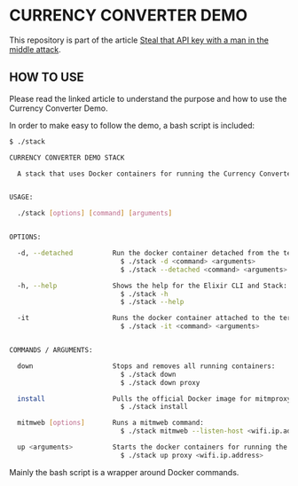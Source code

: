 # CURRENCY CONVERTER DEMO

This repository is part of the article [Steal that API key with a man in the middle attack](https://blog.approov.io/steal-that-api-key-with-a-man-in-the-middle-attack).


## HOW TO USE

Please read the linked article to understand the purpose and how to use the 
Currency Converter Demo.

In order to make easy to follow the demo, a bash script is included:

```bash
$ ./stack     

CURRENCY CONVERTER DEMO STACK

  A stack that uses Docker containers for running the Currency Converter Demo.


USAGE:

  ./stack [options] [command] [arguments]


OPTIONS:

  -d, --detached          Run the docker container detached from the terminal:
                            $ ./stack -d <command> <arguments>
                            $ ./stack --detached <command> <arguments>

  -h, --help              Shows the help for the Elixir CLI and Stack:
                            $ ./stack -h
                            $ ./stack --help

  -it                     Runs the docker container attached to the terminal:
                            $ ./stack -it <command> <arguments>


COMMANDS / ARGUMENTS:

  down                    Stops and removes all running containers:
                            $ ./stack down
                            $ ./stack down proxy

  install                 Pulls the official Docker image for mitmproxy:
                            $ ./stack install

  mitmweb [options]       Runs a mitmweb command:
                            $ ./stack mitmweb --listen-host <wifi.ip.address> --web-iface <wifi.ip.address>

  up <arguments>          Starts the docker containers for running the stack:
                            $ ./stack up proxy <wifi.ip.address>
```

Mainly the bash script is a wrapper around Docker commands.
